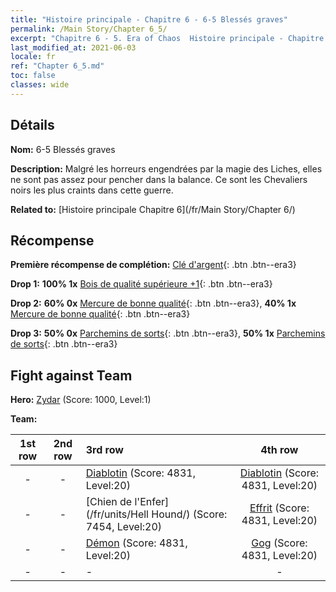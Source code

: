 ```yaml
---
title: "Histoire principale - Chapitre 6 - 6-5 Blessés graves"
permalink: /Main Story/Chapter 6_5/
excerpt: "Chapitre 6 - 5. Era of Chaos  Histoire principale - Chapitre 6_5. 6-5 Blessés graves"
last_modified_at: 2021-06-03
locale: fr
ref: "Chapter 6_5.md"
toc: false
classes: wide
---
```


## Détails

 **Nom:** 6-5 Blessés graves

 **Description:** Malgré les horreurs engendrées par la magie des Liches, elles ne sont pas assez pour pencher dans la balance. Ce sont les Chevaliers noirs les plus craints dans cette guerre.

 **Related to:** [Histoire principale Chapitre 6](/fr/Main Story/Chapter 6/)

## Récompense

 **Première récompense de complétion:** [Clé d'argent](/ItemsFR/con_693/){: .btn .btn--era3}

 **Drop 1:** **100% 1x** [Bois de qualité supérieure +1](/ItemsFR/mat_20/){: .btn .btn--era3}

 **Drop 2:** **60% 0x** [Mercure de bonne qualité](/ItemsFR/mat_14/){: .btn .btn--era3}, **40% 1x** [Mercure de bonne qualité](/ItemsFR/mat_14/){: .btn .btn--era3}

 **Drop 3:** **50% 0x** [Parchemins de sorts](/ItemsFR/con_694/){: .btn .btn--era3}, **50% 1x** [Parchemins de sorts](/ItemsFR/con_694/){: .btn .btn--era3}


## Fight against Team
 **Hero:** [Zydar](/fr/heroes/Zydar/) (Score: 1000, Level:1)

 **Team:**


  | 1st row | 2nd row | 3rd row | 4th row |
  |:----:|:----:|:----|:----:|
  | - | - | [Diablotin](/fr/units/Imp/) (Score: 4831, Level:20)  | [Diablotin](/fr/units/Imp/) (Score: 4831, Level:20)  |
  | - | - | [Chien de l'Enfer](/fr/units/Hell Hound/) (Score: 7454, Level:20)  | [Effrit](/fr/units/Efreeti/) (Score: 4831, Level:20)  |
  | - | - | [Démon](/fr/units/Demon/) (Score: 4831, Level:20)  | [Gog](/fr/units/Gog/) (Score: 4831, Level:20)  |
  | - | - | - | - |


